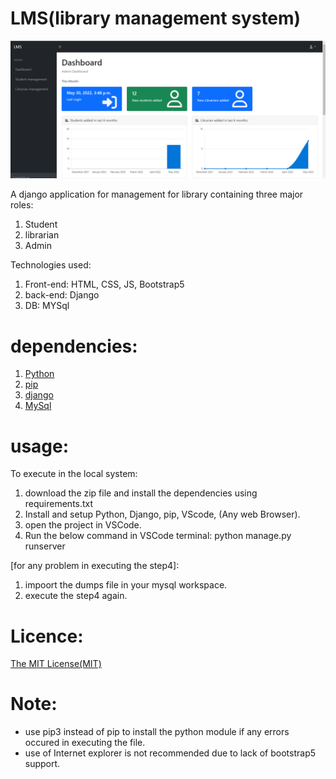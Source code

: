# LMS(library management system)
![lib__admin_dashboard](https://github.com/bharatchitara/test_django/blob/master/login1/static/assets/img/lib.png)

A django application for management for library containing three major roles:
1. Student 
2. librarian 
3. Admin

Technologies used: 

1. Front-end: HTML, CSS, JS, Bootstrap5
2. back-end: Django
3. DB: MYSql


# dependencies:

1. [Python](https://www.python.org/downloads/)
2. [pip](https://pip.pypa.io/en/stable/installing/)
3. [django](https://www.djangoproject.com/download/)
4. [MySql](https://dev.mysql.com/downloads/installer/)


# usage:
To execute in the local system: 

1. download the zip file and install the dependencies using requirements.txt
2. Install and setup Python, Django, pip, VScode, (Any web Browser).
3. open the project in VSCode. 
4. Run the below command in VSCode terminal: 
    python manage.py runserver

[for any problem in executing the step4]:

1. impoort the dumps file in your mysql workspace.
2. execute the step4 again.
 


# Licence:
[The MIT License(MIT)](https://gist.github.com/bharatchitara/f80e227f05bb099c0c2e63f7246d6acf)

# Note:

* use pip3 instead of pip to install the python module if any errors occured in executing the file.
* use of Internet explorer is not recommended due to lack of bootstrap5 support.
